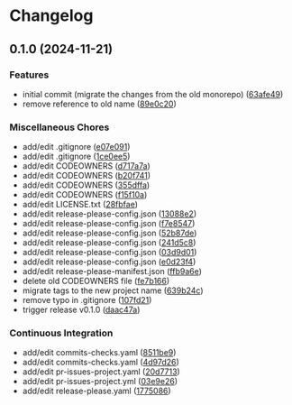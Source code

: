 # Changelog

## 0.1.0 (2024-11-21)


### Features

* initial commit (migrate the changes from the old monorepo) ([63afe49](https://github.com/schrodingers-stack/terraform-exoscale-sks-cluster/commit/63afe491d0fef0831effd9bf2569a3734c4d6e9c))
* remove reference to old name ([89e0c20](https://github.com/schrodingers-stack/terraform-exoscale-sks-cluster/commit/89e0c20774561134ee9b1cf29010c75a4a3c3a61))


### Miscellaneous Chores

* add/edit .gitignore ([e07e091](https://github.com/schrodingers-stack/terraform-exoscale-sks-cluster/commit/e07e09123c48aae8aa35ff97f9df06b87d002892))
* add/edit .gitignore ([1ce0ee5](https://github.com/schrodingers-stack/terraform-exoscale-sks-cluster/commit/1ce0ee56383607db687948166ff53d3e998dc510))
* add/edit CODEOWNERS ([d717a7a](https://github.com/schrodingers-stack/terraform-exoscale-sks-cluster/commit/d717a7acffc889fc3a92f4ff228810109e6e3891))
* add/edit CODEOWNERS ([b20f741](https://github.com/schrodingers-stack/terraform-exoscale-sks-cluster/commit/b20f7411a6db35c7861c57a9aa420037743e88a0))
* add/edit CODEOWNERS ([355dffa](https://github.com/schrodingers-stack/terraform-exoscale-sks-cluster/commit/355dffaa0767d9acef13b04470611981c12eb132))
* add/edit CODEOWNERS ([f15f10a](https://github.com/schrodingers-stack/terraform-exoscale-sks-cluster/commit/f15f10a3f1c76023ddf40c8836e84f851e14c311))
* add/edit LICENSE.txt ([28fbfae](https://github.com/schrodingers-stack/terraform-exoscale-sks-cluster/commit/28fbfaebdddc56b4a43eddb27a64c641bf5bb860))
* add/edit release-please-config.json ([13088e2](https://github.com/schrodingers-stack/terraform-exoscale-sks-cluster/commit/13088e2a31e21352de8e1194faa3b8d0798dd090))
* add/edit release-please-config.json ([f7e8547](https://github.com/schrodingers-stack/terraform-exoscale-sks-cluster/commit/f7e8547817fa0cc2f4b64475648557fd9508036a))
* add/edit release-please-config.json ([52b87de](https://github.com/schrodingers-stack/terraform-exoscale-sks-cluster/commit/52b87debd9b237a2addd21f0ce02223df8eff679))
* add/edit release-please-config.json ([241d5c8](https://github.com/schrodingers-stack/terraform-exoscale-sks-cluster/commit/241d5c8455c144173f2d5772dc4682ac6ece55f3))
* add/edit release-please-config.json ([03d9d01](https://github.com/schrodingers-stack/terraform-exoscale-sks-cluster/commit/03d9d01f2b06003823d025b236f322554389a671))
* add/edit release-please-config.json ([e0d23f4](https://github.com/schrodingers-stack/terraform-exoscale-sks-cluster/commit/e0d23f4533c77b4b7a99e07ba60849d44375595a))
* add/edit release-please-manifest.json ([ffb9a6e](https://github.com/schrodingers-stack/terraform-exoscale-sks-cluster/commit/ffb9a6efd0662d324f5a07d3b71f5b43a1ce327f))
* delete old CODEOWNERS file ([fe7b166](https://github.com/schrodingers-stack/terraform-exoscale-sks-cluster/commit/fe7b166727b6ea32fa44d520340220c6c84da4e6))
* migrate tags to the new project name ([639b24c](https://github.com/schrodingers-stack/terraform-exoscale-sks-cluster/commit/639b24c68073d50f40c66144a1d17b9c0e5883d6))
* remove typo in .gitignore ([107fd21](https://github.com/schrodingers-stack/terraform-exoscale-sks-cluster/commit/107fd2154c1e3019c5f6691670be44387be1b6ae))
* trigger release v0.1.0 ([daac47a](https://github.com/schrodingers-stack/terraform-exoscale-sks-cluster/commit/daac47a55d967dce739a67dd4e8bac2a13646b22))


### Continuous Integration

* add/edit commits-checks.yaml ([8511be9](https://github.com/schrodingers-stack/terraform-exoscale-sks-cluster/commit/8511be958d97bd1c79fd50db90bb218ca8dbdaf1))
* add/edit commits-checks.yaml ([4d97d26](https://github.com/schrodingers-stack/terraform-exoscale-sks-cluster/commit/4d97d2631684a90689459eb093fa4c4c2a6ab999))
* add/edit pr-issues-project.yaml ([20d7713](https://github.com/schrodingers-stack/terraform-exoscale-sks-cluster/commit/20d7713f79c77239d7dde07cb9909661ff7b521c))
* add/edit pr-issues-project.yml ([03e9e26](https://github.com/schrodingers-stack/terraform-exoscale-sks-cluster/commit/03e9e2614caa814b321763614f8f3c0fc11ad35f))
* add/edit release-please.yaml ([1775086](https://github.com/schrodingers-stack/terraform-exoscale-sks-cluster/commit/177508661ab7fdec32fdb90638d09bf213d55aa5))
